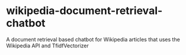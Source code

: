 # wikipedia-document-retrieval-chatbot
A document retrieval based chatbot for Wikipedia articles that uses the Wikipedia API and TfidfVectorizer
